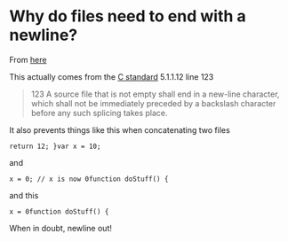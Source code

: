 # Why do files need to end with a newline? 

From [here](https://evanhahn.com/newline-necessary-at-the-end-of-javascript-files/)

This actually comes from the [C standard](http://c0x.coding-guidelines.com/5.1.1.2.html) 5.1.1.12 line 123

>123 A source file that is not empty shall end in a new-line character, which shall not be immediately preceded by a backslash character before any such splicing takes place.

It also prevents things like this when concatenating two files

```
return 12; }var x = 10;
```

and 

```
x = 0; // x is now 0function doStuff() {
```

and this

```
x = 0function doStuff() {
```

When in doubt, newline out! 